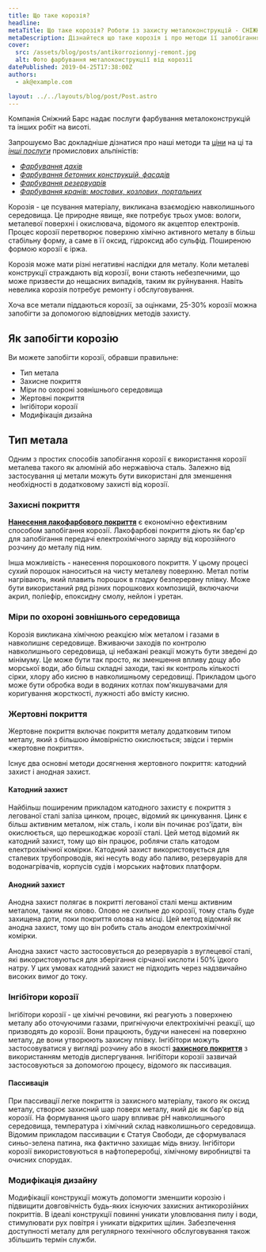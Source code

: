 ```yaml
---
title: Що таке корозія?
headline:
metaTitle: Що таке корозія? Роботи із захисту металоконструкцій - СНІЖНИЙ БАРС
metaDescription: Дізнайтеся що таке корозія і про методи її запобігання. Як захистити металоконструкції від корозії промисловими альпіністами
cover:
  src: /assets/blog/posts/antikorrozionnyj-remont.jpg
  alt: Фото фарбування металоконструкції від корозії
datePublished: 2019-04-25T17:38:00Z
authors:
  - ak@example.com

layout: ../../layouts/blog/post/Post.astro
---
```


Компанія Сніжний Барс надає послуги фарбування металоконструкцій та інших робіт на висоті.

Запрошуємо Вас докладніше дізнатися про наші методи та [ціни](/prajs/) на ці та [_інші послуги_](/services/) промислових альпіністів:

- [_Фарбування дахів_](/services/pokraska-kryishi/)
- [_Фарбування бетонних конструкцій, фасадів_](/services/pokraska-betonnyh-konstrukcij/)
- [_Фарбування резервуарів_](/tipy-obektov/rezervuary-dlya-zhidkostej/)
- [_Фарбування кранів: мостових, козлових, портальних_](/tipy-obektov/krany-kozlovye-mostovye-portovye/)

Корозія - це псування матеріалу, викликана взаємодією навколишнього середовища. Це природне явище, яке потребує трьох умов: вологи, металевої поверхні і окислювача, відомого як акцептор електронів. Процес корозії перетворює поверхню хімічно активного металу в більш стабільну форму, а саме в її оксид, гідроксид або сульфід. Поширеною формою корозії є іржа.

Корозія може мати різні негативні наслідки для металу. Коли металеві конструкції страждають від корозії, вони стають небезпечними, що може призвести до нещасних випадків, таким як руйнування. Навіть невелика корозія потребує ремонту і обслуговування.

Хоча все метали піддаються корозії, за оцінками, 25-30% корозії можна запобігти за допомогою відповідних методів захисту.

## Як запобігти корозію

Ви можете запобігти корозії, обравши правильне:

- Тип метала
- Захисне покриття
- Міри по охороні зовнішнього середовища
- Жертовні покриття
- Інгібітори корозії
- Модифікація дизайна

## Тип метала

Одним з простих способів запобігання корозії є використання корозії металева такого як алюміній або нержавіюча сталь. Залежно від застосування ці метали можуть бути використані для зменшення необхідності в додатковому захисті від корозії.

### Захисні покриття

**[Нанесення лакофарбового покриття](/services/pokraska-metalla/)** є економічно ефективним способом запобігання корозії. Лакофарбові покриття діють як бар'єр для запобігання передачі електрохімічного заряду від корозійного розчину до металу під ним.

Інша можливість - нанесення порошкового покриття. У цьому процесі сухий порошок наноситься на чисту металеву поверхню. Метал потім нагрівають, який плавить порошок в гладку безперервну плівку. Може бути використаний ряд різних порошкових композицій, включаючи акрил, поліефір, епоксидну смолу, нейлон і уретан.

### Міри по охороні зовнішнього середовища

Корозія викликана хімічною реакцією між металом і газами в навколишнє середовище. Вживаючи заходів по контролю навколишнього середовища, ці небажані реакції можуть бути зведені до мінімуму. Це може бути так просто, як зменшення впливу дощу або морської води, або більш складні заходи, такі як контроль кількості сірки, хлору або кисню в навколишньому середовищі. Прикладом цього може бути обробка води в водяних котлах пом'якшувачами для коригування жорсткості, лужності або вмісту кисню.

### Жертовні покриття

Жертовне покриття включає покриття металу додатковим типом металу, який з більшою ймовірністю окислюється; звідси і термін «жертовне покриття».

Існує два основні методи досягнення жертовного покриття: катодний захист і анодная захист.

#### Катодний захист

Найбільш поширеним прикладом катодного захисту є покриття з легованої сталі заліза цинком, процес, відомий як цинкування. Цинк є більш активним металом, ніж сталь, і коли він починає роз'їдати, він окислюється, що перешкоджає корозії сталі. Цей метод відомий як катодний захист, тому що він працює, роблячи сталь катодом електрохімічної комірки. Катодний захист використовується для сталевих трубопроводів, які несуть воду або паливо, резервуарів для водонагрівачів, корпусів судів і морських нафтових платформ.

#### Анодний захист

Анодна захист полягає в покритті легованої сталі менш активним металом, таким як олово. Олово не схильне до корозії, тому сталь буде захищена доти, поки покриття олова на місці. Цей метод відомий як анодна захист, тому що він робить сталь анодом електрохімічної комірки.

Анодна захист часто застосовується до резервуарів з вуглецевої сталі, які використовуються для зберігання сірчаної кислоти і 50% їдкого натру. У цих умовах катодний захист не підходить через надзвичайно високих вимог до току.

### Інгібітори корозії

Інгібітори корозії - це хімічні речовини, які реагують з поверхнею металу або оточуючими газами, пригнічуючи електрохімічні реакції, що призводять до корозії. Вони працюють, будучи нанесені на поверхню металу, де вони утворюють захисну плівку. Інгібітори можуть застосовуватися у вигляді розчину або в якості [**захисного покриття**](/services/nanesenie-specialnyx-pokrytij/) з використанням методів диспергування. Інгібітори корозії зазвичай застосовуються за допомогою процесу, відомого як пассивация.

#### Пассивація

При пассивації легке покриття із захисного матеріалу, такого як оксид металу, створює захисний шар поверх металу, який діє як бар'єр від корозії. На формування цього шару впливає рН навколишнього середовища, температура і хімічний склад навколишнього середовища. Відомим прикладом пассивации є Статуя Свободи, де сформувалася синьо-зелена патина, яка фактично захищає мідь внизу. Інгібітори корозії використовуються в нафтопереробці, хімічному виробництві та очисних спорудах.

### Модифікація дизайну

Модифікації конструкції можуть допомогти зменшити корозію і підвищити довговічність будь-яких існуючих захисних антикорозійних покриттів. В ідеалі конструкції повинні уникати уловлювання пилу і води, стимулювати рух повітря і уникати відкритих щілин. Забезпечення доступності металу для регулярного технічного обслуговування також збільшить термін служби.

